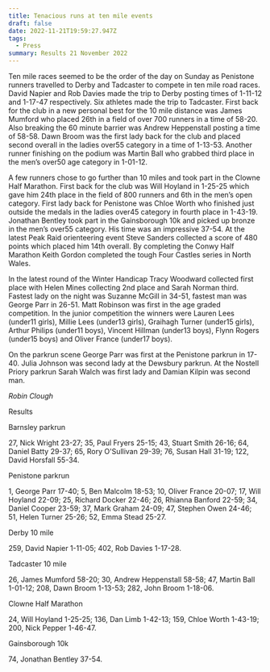 ```yaml
---
title: Tenacious runs at ten mile events
draft: false
date: 2022-11-21T19:59:27.947Z
tags:
  - Press
summary: Results 21 November 2022
---
```

Ten mile races seemed to be the order of the day on Sunday as Penistone runners travelled to Derby and Tadcaster to compete in ten mile road races.  David Napier and Rob Davies made the trip to Derby posting times of 1-11-12 and 1-17-47 respectively.  Six athletes made the trip to Tadcaster.  First back for the club in a new personal best for the 10 mile distance was James Mumford who placed 26th in a field of over 700 runners in a time of 58-20.  Also breaking the 60 minute barrier was Andrew Heppenstall posting a time of 58-58.  Dawn Broom was the first lady back for the club and placed second overall in the ladies over55 category in a time of 1-13-53.  Another runner finishing on the podium was Martin Ball who grabbed third place in the men’s over50 age category in 1-01-12.

A few runners chose to go further than 10 miles and took part in the Clowne Half Marathon.  First back for the club was Will Hoyland in 1-25-25 which gave him 24th place in the field of 800 runners and 6th in the men’s open category.  First lady back for Penistone was Chloe Worth who finished just outside the medals in the ladies over45 category in fourth place in 1-43-19.  Jonathan Bentley took part in the Gainsborough 10k and picked up bronze in the men’s over55 category.  His time was an impressive 37-54. At the latest Peak Raid orienteering event Steve Sanders collected a score of 480 points which placed him 14th overall.  By completing the Conwy Half Marathon Keith Gordon completed the tough Four Castles series in North Wales.

In the latest round of the Winter Handicap Tracy Woodward collected first place with Helen Mines collecting 2nd place and Sarah Norman third.  Fastest lady on the night was Suzanne McGill in 34-51, fastest man was George Parr in 26-51.  Matt Robinson was first in the age graded competition.  In the junior competition the winners were Lauren Lees (under11 girls), Millie Lees (under13 girls), Graihagh Turner (under15 girls), Arthur Philips (under11 boys), Vincent Hillman (under13 boys), Flynn Rogers (under15 boys) and Oliver France (under17 boys).

On the parkrun scene George Parr was first at the Penistone parkrun in 17-40.  Julia Johnson was second lady at the Dewsbury parkrun.  At the Nostell Priory parkrun Sarah Walch was first lady and Damian Kilpin was second man.  



*Robin Clough*


Results


Barnsley parkrun


27, Nick Wright 23-27; 35, Paul Fryers 25-15; 43, Stuart Smith 26-16; 64, Daniel Batty 29-37; 65, Rory O'Sullivan 29-39; 76, Susan Hall 31-19; 122, David Horsfall 55-34.

 

Penistone parkrun


1, George Parr 17-40; 5, Ben Malcolm 18-53; 10, Oliver France 20-07; 17, Will Hoyland 22-09; 25, Richard Docker 22-46; 26, Rhianna Banford 22-59; 34, Daniel Cooper 23-59; 37, Mark Graham 24-09; 47, Stephen Owen 24-46; 51, Helen Turner 25-26; 52, Emma Stead 25-27.



Derby 10 mile


259, David Napier 1-11-05; 402, Rob Davies 1-17-28.


Tadcaster 10 mile


26, James Mumford 58-20; 30, Andrew Heppenstall 58-58; 47, Martin Ball 1-01-12; 208, Dawn Broom 1-13-53; 282, John Broom 1-18-06.


Clowne Half Marathon


24, Will Hoyland 1-25-25; 136, Dan Limb 1-42-13; 159, Chloe Worth 1-43-19; 200, Nick Pepper 1-46-47.


Gainsborough 10k


74, Jonathan Bentley 37-54.
